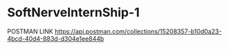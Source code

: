 # SoftNerveInternShip-1


POSTMAN LINK
https://api.postman.com/collections/15208357-b10d0a23-4bcd-40d4-883d-d304e1ee844b
